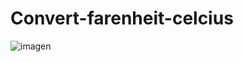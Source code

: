 # Convert-farenheit-celcius
![imagen](https://user-images.githubusercontent.com/96161558/185675973-054d6d3b-82bd-47f2-a0d1-dccda2e1f910.png)
